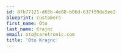 ```yaml
---
id: 8fb77121-d65b-4e88-b06d-637f59da5ee2
blueprint: customers
first_name: Oto
last_name: Krajnc
email: oto@caretronic.com
title: 'Oto Krajnc'
---
```

